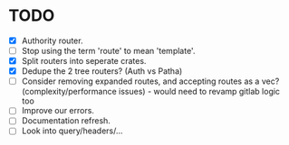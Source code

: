 # TODO

- [x] Authority router.
- [ ] Stop using the term 'route' to mean 'template'.
- [x] Split routers into seperate crates.
- [x] Dedupe the 2 tree routers? (Auth vs Patha)
- [ ] Consider removing expanded routes, and accepting routes as a vec? (complexity/performance issues) - would need to revamp gitlab logic too
- [ ] Improve our errors.
- [ ] Documentation refresh.
- [ ] Look into query/headers/...
